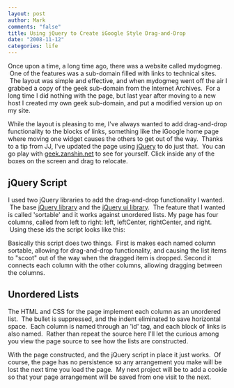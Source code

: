 ```yaml
--- 
layout: post
author: Mark
comments: "false"
title: Using jQuery to Create iGoogle Style Drag-and-Drop
date: "2008-11-12"
categories: life
---
```

Once upon a time, a long time ago, there was a website called mydogmeg.  One of the features was a sub-domain filled with links to technical sites.  The layout was simple and effective, and when mydogmeg went off the air I grabbed a copy of the geek sub-domain from the Internet Archives.  For a long time I did nothing with the page, but last year after moving to a new host I created my own geek sub-domain, and put a modified version up on my site.

While the layout is pleasing to me, I've always wanted to add drag-and-drop functionality to the blocks of links, something like the iGoogle home page where moving one widget causes the others to get out of the way.  Thanks to a tip from JJ, I've updated the page using <a title="jQuery" href="jquery.com/">jQuery</a> to do just that.  You can go play with <a title="geek.zanshin.net" href="http://geek.zanshin.net">geek.zanshin.net</a> to see for yourself. Click inside any of the boxes on the screen and drag to relocate.
## jQuery Script
I used two jQuery libraries to add the drag-and-drop functionality I wanted.  The base <a title="Downloading jQuery" href="http://docs.jquery.com/Downloading_jQuery">jQuery library</a> and the <a title="UI jQuery" href="http://ui.jquery.com/">jQuery ui library</a>.  The feature that I wanted is called 'sortable' and it works against unordered lists. My page has four columns, called from left to right: left, leftCenter, rightCenter, and right.  Using these ids the script looks like this:

Basically this script does two things.  First is makes each named column sortable, allowing for drag-and-drop functionality, and causing the list items to "scoot" out of the way when the dragged item is dropped. Second it connects each column with the other columns, allowing dragging between the columns.
## Unordered Lists
The HTML and CSS for the page implement each column as an unordered list.  The bullet is suppressed, and the indent eliminated to save horizontal space.  Each column is named through an 'id' tag, and each block of links is also named.  Rather than repeat the source here I'll let the curious among you view the page source to see how the lists are constructed.

With the page constructed, and the jQuery script in place it just works.  Of course, the page has no persistence so any arrangement you make will be lost the next time you load the page.  My next project will be to add a cookie so that your page arrangement will be saved from one visit to the next.

